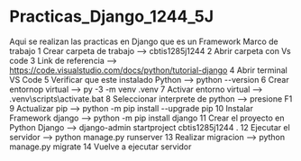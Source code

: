 # Practicas_Django_1244_5J
Aqui se realizan las practicas en Django que es un Framework Marco de trabajo
1 Crear carpeta de trabajo --> cbtis1285j1244
2 Abrir carpeta con Vs code
3 Link de referencia --> https://code.visualstudio.com/docs/python/tutorial-django
4 Abrir terminal VS Code
5 Verificar que este instalado Python -->  python --version
6 Crear entornop virtual  --> py -3 -m venv .venv
7 Activar entorno virtual  --> .venv\scripts\activate.bat
8 Seleccionar interprete de python --> presione F1
9 Actualizar pip --> python -m pip install --upgrade pip
10 Instalar Framework django --> python -m pip install django
11 Crear el proyecto en Python Django  --> django-admin startproject cbtis1285j1244 .
12 Ejecutar el servidor --> python manage.py runserver
13 Realizar migracion --> python manage.py migrate
14 Vuelve a ejecutar servidor 
 
